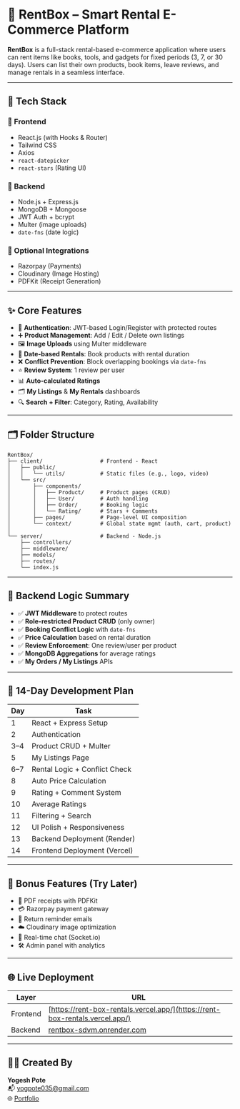 # 🛒 RentBox – Smart Rental E-Commerce Platform

**RentBox** is a full-stack rental-based e-commerce application where users can rent items like books, tools, and gadgets for fixed periods (3, 7, or 30 days). Users can list their own products, book items, leave reviews, and manage rentals in a seamless interface.

---

## 🚀 Tech Stack

### 🔧 Frontend
- React.js (with Hooks & Router)
- Tailwind CSS
- Axios
- `react-datepicker`
- `react-stars` (Rating UI)

### 🔩 Backend
- Node.js + Express.js
- MongoDB + Mongoose
- JWT Auth + bcrypt
- Multer (image uploads)
- `date-fns` (date logic)

### 🧩 Optional Integrations
- Razorpay (Payments)
- Cloudinary (Image Hosting)
- PDFKit (Receipt Generation)

---

## ✨ Core Features

- 🔐 **Authentication**: JWT-based Login/Register with protected routes  
- ➕ **Product Management**: Add / Edit / Delete own listings  
- 🖼️ **Image Uploads** using Multer middleware  
- 📆 **Date-based Rentals**: Book products with rental duration  
- ❌ **Conflict Prevention**: Block overlapping bookings via `date-fns`  
- ⭐ **Review System**: 1 review per user  
- 📊 **Auto-calculated Ratings**  
- 🗂️ **My Listings** & **My Rentals** dashboards  
- 🔍 **Search + Filter**: Category, Rating, Availability  

---

## 🗂️ Folder Structure

```
RentBox/
├── client/                  # Frontend - React
│   ├── public/             
│   │   └── utils/           # Static files (e.g., logo, video)
│   └── src/
│       ├── components/
│       │   ├── Product/     # Product pages (CRUD)
│       │   ├── User/        # Auth handling
│       │   ├── Order/       # Booking logic
│       │   └── Rating/      # Stars + Comments
│       ├── pages/           # Page-level UI composition
│       └── context/         # Global state mgmt (auth, cart, product)
│
└── server/                  # Backend - Node.js
    ├── controllers/
    ├── middleware/
    ├── models/
    ├── routes/
    └── index.js
```

---

## 🔁 Backend Logic Summary

- ✅ **JWT Middleware** to protect routes
- ✅ **Role-restricted Product CRUD** (only owner)
- ✅ **Booking Conflict Logic** with `date-fns`
- ✅ **Price Calculation** based on rental duration
- ✅ **Review Enforcement**: One review/user per product
- ✅ **MongoDB Aggregations** for average ratings
- ✅ **My Orders / My Listings** APIs

---

## 📅 14-Day Development Plan

| Day | Task |
|-----|------|
| 1   | React + Express Setup |
| 2   | Authentication |
| 3–4 | Product CRUD + Multer |
| 5   | My Listings Page |
| 6–7 | Rental Logic + Conflict Check |
| 8   | Auto Price Calculation |
| 9   | Rating + Comment System |
| 10  | Average Ratings |
| 11  | Filtering + Search |
| 12  | UI Polish + Responsiveness |
| 13  | Backend Deployment (Render) |
| 14  | Frontend Deployment (Vercel) |

---

## 🎁 Bonus Features (Try Later)

- 🧾 PDF receipts with PDFKit  
- 💳 Razorpay payment gateway  
- 📧 Return reminder emails  
- ☁️ Cloudinary image optimization  
- 💬 Real-time chat (Socket.io)  
- 🛠 Admin panel with analytics  

---

## 🌐 Live Deployment

| Layer     | URL |
|-----------|-----|
| Frontend  | [https://rent-box-rentals.vercel.app/](https://rent-box-rentals.vercel.app/) |
| Backend   | [rentbox-sdvm.onrender.com](https://rentbox-sdvm.onrender.com) |

---

## 👨‍💻 Created By

**Yogesh Pote**  
📬 [yogpote035@gmail.com](mailto:yogpote035@gmail.com)  
🌐 [Portfolio](https://yogpote035.github.io/Portfolio-Website/)  
